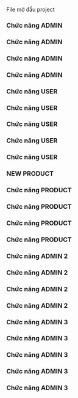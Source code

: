 File mở đầu project


### Chức năng ADMIN
### Chức năng ADMIN
### Chức năng ADMIN
### Chức năng ADMIN

### Chức năng USER
### Chức năng USER
### Chức năng USER
### Chức năng USER
### Chức năng USER


### NEW PRODUCT

### Chức năng PRODUCT
### Chức năng PRODUCT
### Chức năng PRODUCT
### Chức năng PRODUCT

### Chức năng ADMIN 2
### Chức năng ADMIN 2
### Chức năng ADMIN 2
### Chức năng ADMIN 2

### Chức năng ADMIN 3
### Chức năng ADMIN 3
### Chức năng ADMIN 3
### Chức năng ADMIN 3
### Chức năng ADMIN 3
